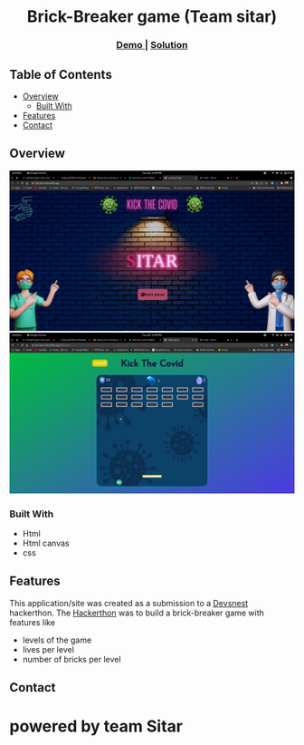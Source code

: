 <!-- Please update value in the {}  -->

<h1 align="center">Brick-Breaker game (Team sitar)</h1>

<div align="center">
  <h3>
    <a href="https://kick-the-covid.netlify.app/">
      Demo
    </a>
    <span> | </span>
    <a href="https://github.com/Audarya07/Brick-Breaker">
      Solution
    </a>
  </h3>
</div>

<!-- TABLE OF CONTENTS -->

## Table of Contents

- [Overview](#overview)
  - [Built With](#built-with)
- [Features](#features)
- [Contact](#contact)


<!-- OVERVIEW -->

## Overview

![screenshot](./images/img1.png)
![screenshot](./images/img2.png)
### Built With

<!-- This section should list any major frameworks that you built your project using. Here are a few examples.-->

- Html
- Html canvas
- css

## Features

<!-- List the features of your application or follow the template. Don't share the figma file here :) -->

This application/site was created as a submission to a [Devsnest](https://www.devsnest.in/) hackerthon. The [Hackerthon](https://devchallenges.io/challenges/wBunSb7FPrIepJZAg0sY) was to build a brick-breaker game with features like

- levels of the game 
- lives per level
- number of bricks per level

## Contact

<h1>powered by <span styles="color:blue" >team Sitar</span></h1>
